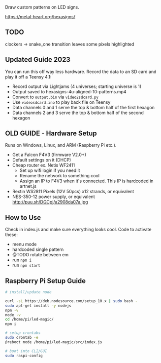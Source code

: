 
Draw custom patterns on LED signs.

https://metal-heart.org/hexasigns/

## TODO
clockers -> snake_one transition leaves some pixels highlighted


## Updated Guide 2023

You can run this off way less hardware. Record the data to an SD card and play it off a Teensy 4.1:

- Record output via Lightjams (4 universes; starting universe is 1)
- Output saved to hexasigns-4u-aligned-10-patterns.mp4
- Convert to `output.bin` via `video2sdcard.py`
- Use `videosdcard.ino` to play back file on Teensy
- Data channels 0 and 1 serve the top & bottom half of the first hexagon
- Data channels 2 and 3 serve the top & bottom half of the second hexagon


## OLD GUIDE - Hardware Setup

Runs on Windows, Linux, and ARM (Raspberry Pi etc.).

- Get a Falcon F4V3 (firmware V2.0+)
- Default settings on it (DHCP)
- Cheap router ex. Netis WF2411
  - Set up wifi login if you need it
  - Rename the network to something cool
  - Assign an IP to F4V3 when it's connected. This IP is hardcoded in artnet.js
- Rextin WS2811 Pixels (12V 50pcs) x12 strands, or equivalent
- NES-350-12 power supply, or equivalent
http://puu.sh/DGCpj/a2908da07a.jpg

## How to Use
Check in index.js and make sure everything looks cool. Code to activate these:
- menu mode
- hardcoded single pattern
- @TODO rotate between em
- run `npm i`
- run `npm start`

## Raspberry Pi Setup Guide

```bash
# install/update node

curl -sL https://deb.nodesource.com/setup_10.x | sudo bash -
sudo apt-get install -y nodejs
npm -v
node -v
cd /home/pi/led-magic/
npm i

# setup crontabs
sudo crontab -e
@reboot node /home/pi/led-magic/src/index.js

# boot into CLI/GUI
sudo raspi-config
```
